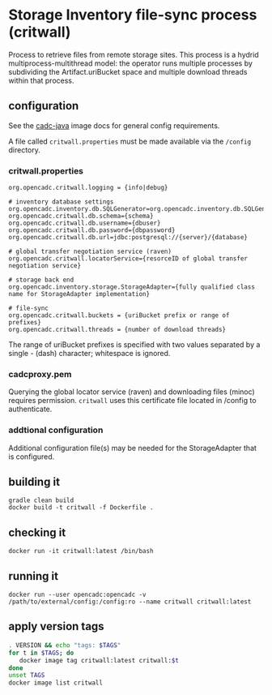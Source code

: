 # Storage Inventory file-sync process (critwall)

Process to retrieve files from remote storage sites. This process is a hydrid multiprocess-multithread model: 
the operator runs multiple processes by  subdividing the Artifact.uriBucket space and multiple download threads 
within that process.

## configuration
See the [cadc-java](https://github.com/opencadc/docker-base/tree/master/cadc-java) image docs for general config requirements.

A file called `critwall.properties` must be made available via the `/config` directory.

### critwall.properties
```
org.opencadc.critwall.logging = {info|debug}

# inventory database settings
org.opencadc.inventory.db.SQLGenerator=org.opencadc.inventory.db.SQLGenerator
org.opencadc.critwall.db.schema={schema}
org.opencadc.critwall.db.username={dbuser}
org.opencadc.critwall.db.password={dbpassword}
org.opencadc.critwall.db.url=jdbc:postgresql://{server}/{database}

# global transfer negotiation service (raven)
org.opencadc.critwall.locatorService={resorceID of global transfer negotiation service}

# storage back end
org.opencadc.inventory.storage.StorageAdapter={fully qualified class name for StorageAdapter implementation}

# file-sync
org.opencadc.critwall.buckets = {uriBucket prefix or range of prefixes}
org.opencadc.critwall.threads = {number of download threads}
```
The range of uriBucket prefixes is specified with two values separated by a single - (dash) character; whitespace is ignored.

### cadcproxy.pem
Querying the global locator service (raven) and downloading files (minoc) requires permission. `critwall` uses 
this certificate file located in /config to authenticate.

### addtional configuration
Additional configuration file(s) may be needed for the StorageAdapter that is configured.

## building it
```
gradle clean build
docker build -t critwall -f Dockerfile .
```

## checking it
```
docker run -it critwall:latest /bin/bash
```

## running it
```
docker run --user opencadc:opencadc -v /path/to/external/config:/config:ro --name critwall critwall:latest
```

## apply version tags
```bash
. VERSION && echo "tags: $TAGS" 
for t in $TAGS; do
   docker image tag critwall:latest critwall:$t
done
unset TAGS
docker image list critwall
```

